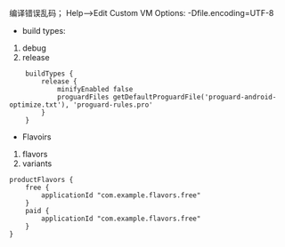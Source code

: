 编译错误乱码；
Help—>Edit Custom VM Options: 
-Dfile.encoding=UTF-8

- build types: 
1. debug
1. release

```
    buildTypes {
        release {
            minifyEnabled false
            proguardFiles getDefaultProguardFile('proguard-android-optimize.txt'), 'proguard-rules.pro'
        }
    }
```

- Flavoirs

1. flavors
2. variants
```
productFlavors {
    free {
        applicationId "com.example.flavors.free"
    }
    paid {
        applicationId "com.example.flavors.free"
    }
}
```
